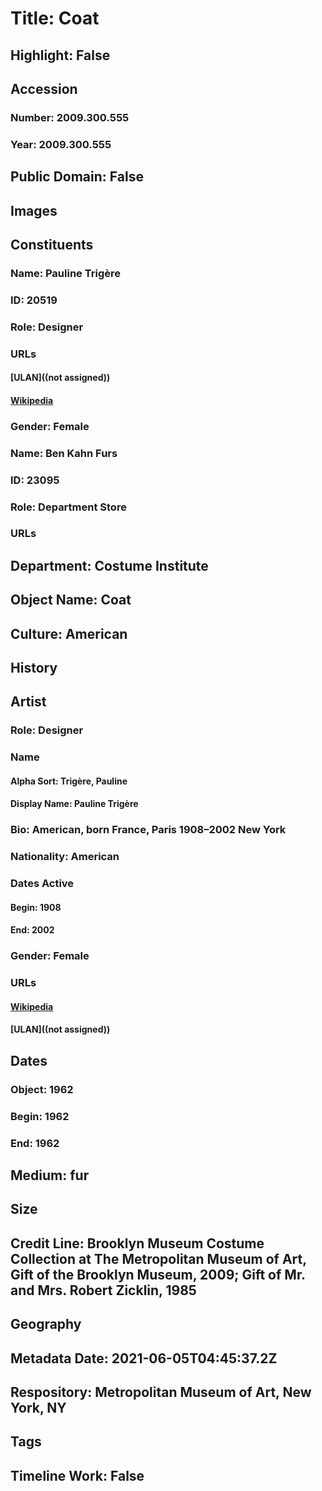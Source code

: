 # Title: Coat
## Highlight: False
## Accession
### Number: 2009.300.555
### Year: 2009.300.555
## Public Domain: False
## Images
## Constituents
### Name: Pauline Trigère
### ID: 20519
### Role: Designer
### URLs
#### [ULAN]((not assigned))
#### [Wikipedia](https://www.wikidata.org/wiki/Q532118)
### Gender: Female
### Name: Ben Kahn Furs
### ID: 23095
### Role: Department Store
### URLs
## Department: Costume Institute
## Object Name: Coat
## Culture: American
## History
## Artist
### Role: Designer
### Name
#### Alpha Sort: Trigère, Pauline
#### Display Name: Pauline Trigère
### Bio: American, born France, Paris 1908–2002 New York
### Nationality: American
### Dates Active
#### Begin: 1908
#### End: 2002
### Gender: Female
### URLs
#### [Wikipedia](https://www.wikidata.org/wiki/Q532118)
#### [ULAN]((not assigned))
## Dates
### Object: 1962
### Begin: 1962
### End: 1962
## Medium: fur
## Size
## Credit Line: Brooklyn Museum Costume Collection at The Metropolitan Museum of Art, Gift of the Brooklyn Museum, 2009; Gift of Mr. and Mrs. Robert Zicklin, 1985
## Geography
## Metadata Date: 2021-06-05T04:45:37.2Z
## Respository: Metropolitan Museum of Art, New York, NY
## Tags
## Timeline Work: False